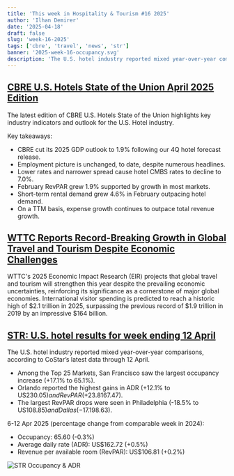 ```yaml
---
title: 'This week in Hospitality & Tourism #16 2025'
author: 'Ilhan Demirer'
date: '2025-04-18'
draft: false
slug: 'week-16-2025'
tags: ['cbre', 'travel', 'news', 'str']
banner: '2025-week-16-occupancy.svg'
description: 'The U.S. hotel industry reported mixed year-over-year comparisons, according to CoStar’s latest data through 12 April.'
---
```


## [CBRE U.S. Hotels State of the Union April 2025 Edition](https://www.hospitalitynet.org/news/4126677.html)

The latest edition of CBRE U.S. Hotels State of the Union highlights key industry indicators and outlook for the U.S. Hotel industry.

Key takeaways:

- CBRE cut its 2025 GDP outlook to 1.9% following our 4Q hotel forecast release.
- Employment picture is unchanged, to date, despite numerous headlines.
- Lower rates and narrower spread cause hotel CMBS rates to decline to 7.0%.
- February RevPAR grew 1.9% supported by growth in most markets.
- Short-term rental demand grew 4.6% in February outpacing hotel demand.
- On a TTM basis, expense growth continues to outpace total revenue growth.

## [WTTC Reports Record-Breaking Growth in Global Travel and Tourism Despite Economic Challenges](https://www.hotelnewsresource.com/article136001.html)

WTTC's 2025 Economic Impact Research (EIR) projects that global travel and tourism will strengthen this year despite the prevailing economic uncertainties, reinforcing its significance as a cornerstone of major global economies. International visitor spending is predicted to reach a historic high of $2.1 trillion in 2025, surpassing the previous record of $1.9 trillion in 2019 by an impressive $164 billion.

## [STR: U.S. hotel results for week ending 12 April](https://str.com/press-release/us-hotel-results-week-ending-12-april)

The U.S. hotel industry reported mixed year-over-year comparisons, according to CoStar’s latest data through 12 April.

- Among the Top 25 Markets, San Francisco saw the largest occupancy increase (+17.1% to 65.1%).
- Orlando reported the highest gains in ADR (+12.1% to US$230.05) and RevPAR (+23.8% to US$167.47).
- The largest RevPAR drops were seen in Philadelphia (-18.5% to US$108.85) and Dallas (-17.1% to US$98.63).

6-12 Apr 2025 (percentage change from comparable week in 2024):

- Occupancy: 65.60 (-0.3%)
- Average daily rate (ADR): US$162.72 (+0.5%)
- Revenue per available room (RevPAR): US$106.81 (+0.2%)

![STR Occupancy & ADR](/images/blogimages/2025-week-16-occupancy.svg)
